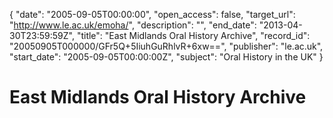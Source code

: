 {
  "date": "2005-09-05T00:00:00", 
  "open_access": false, 
  "target_url": "http://www.le.ac.uk/emoha/", 
  "description": "", 
  "end_date": "2013-04-30T23:59:59Z", 
  "title": "East Midlands Oral History Archive", 
  "record_id": "20050905T000000/GFr5Q+5IiuhGuRhlvR+6xw==", 
  "publisher": "le.ac.uk", 
  "start_date": "2005-09-05T00:00:00Z", 
  "subject": "Oral History in the UK"
}

# East Midlands Oral History Archive

